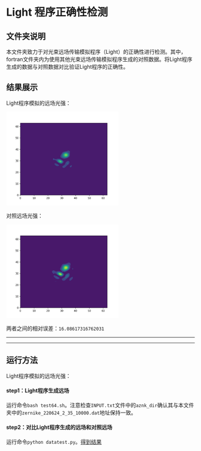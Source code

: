 # Light 程序正确性检测
## 文件夹说明

本文件夹致力于对光束远场传输模拟程序（Light）的正确性进行检测。其中，fortran文件夹内为使用其他光束远场传输模拟程序生成的对照数据。将Light程序生成的数据与对照数据对比验证Light程序的正确性。

## 结果展示
Light程序模拟的远场光强：
  
<img src="./fig/dl_outIntensity.png" width="300" height="250" />
  
对照远场光强：
  
<img src="./fig/outIntensity.png" width="300" height="250" />

两者之间的相对误差：`16.08617316762031`

---
---
## 运行方法
Light程序模拟的远场光强：

#### step1：Light程序生成远场
运行命令`bash test64.sh`。注意检查`INPUT.txt`文件中的`aznk_dir`确认其与本文件夹中的`zernike_220624_2_35_10000.dat`地址保持一致。
#### step2：对比Light程序生成的远场和对照远场
运行命令`python datatest.py`。[得到结果](#结果展示)


  
  